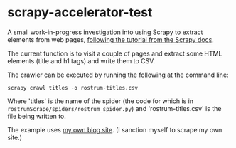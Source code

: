 # scrapy-accelerator-test

A small work-in-progress investigation into using Scrapy to extract elements from web pages, [following the tutorial from the Scrapy docs](https://docs.scrapy.org/en/latest/intro/tutorial.html).

The current function is to visit a couple of pages and extract some HTML elements (title and h1 tags) and write them to CSV.

The crawler can be executed by running the following at the command line:

```{sh}
scrapy crawl titles -o rostrum-titles.csv
```

Where 'titles' is the name of the spider (the code for which is in `rostrumScrape/spiders/rostrum_spider.py`) and 'rostrum-titles.csv' is the file being written to.

The example uses [my own blog site](https://rostrum.blog/). (I sanction myself to scrape my own site.)
